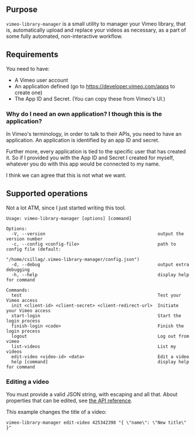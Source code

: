 
## Purpose

`vimeo-library-manager` is a small utility to manager your Vimeo library,
that is, automatically upload and replace your videos as necessary,
as a part of some fully automated, non-interactive workflow.

## Requirements

You need to have:
 - A Vimeo user account
 - An application defined (go to https://developer.vimeo.com/apps to create one)
 - The App ID and Secret. (You can copy these from Vimeo's UI.)
 
### Why do I need an own application? I though this is the application?

In Vimeo's terminology, in order to talk to their APIs, you need to have an
application. An application is identified by an app ID and secret.

Further more, every application is tied to the specific user that has
created it. So if I provided you with the App ID and Secret I created 
for myself, whatever you do with this app would be connected to my name.

I think we can agree that this is not what we want.

## Supported operations

Not a lot ATM, since I just started writing this tool.

```
Usage: vimeo-library-manager [options] [command]

Options:
  -V, --version                                           output the version number
  -c, --config <config-file>                              path to config file (default:
                                                          "/home/csillag/.vimeo-library-manager/config.json")
  -d, --debug                                             output extra debugging
  -h, --help                                              display help for command

Commands:
  test                                                    Test your Vimeo access
  init <client-id> <client-secret> <client-redirect-url>  Initiate your Vimeo access
  start-login                                             Start the login process
  finish-login <code>                                     Finish the login process
  logout                                                  Log out from vimeo
  list-videos                                             List my videos
  edit-video <video-id> <data>                            Edit a video
  help [command]                                          display help for command
```

### Editing a video

You must provide a valid JSON string, with escaping and all that.
About properties that can be edited, see [the API reference](https://developer.vimeo.com/api/reference/videos#edit_video).

This example changes the title of a video:

`vimeo-library-manager edit-video 425342398 "{ \"name\": \"New title\" }"`


